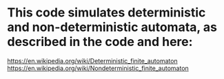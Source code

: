 # This code simulates deterministic and non-deterministic automata, as described in the code and here:
https://en.wikipedia.org/wiki/Deterministic_finite_automaton
https://en.wikipedia.org/wiki/Nondeterministic_finite_automaton
